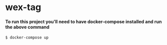 # wex-tag

#### To run this project you'll need to have docker-compose installed and run the above command

```shell
$ docker-compose up
```